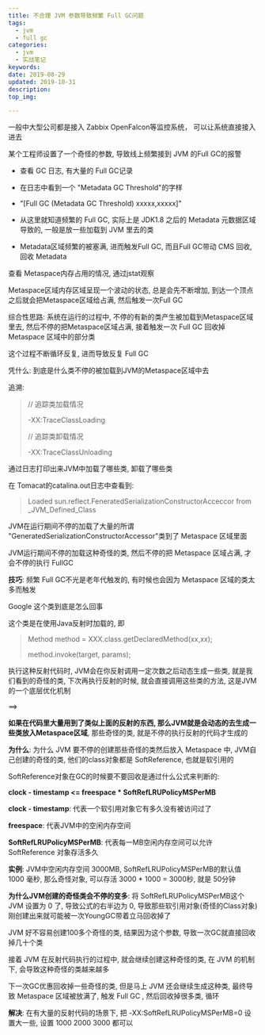 ```yaml
---
title: 不合理 JVM 参数导致频繁 Full GC问题
tags:
  - jvm
  - full gc
categories:
  - jvm
  - 实战笔记
keywords: 
date: 2019-08-29
updated: 2019-10-31
description: 
top_img:

---
```




一般中大型公司都是接入 Zabbix  OpenFalcon等监控系统， 可以让系统直接接入进去

某个工程师设置了一个奇怪的参数, 导致线上频繁接到 JVM 的Full GC的报警

- 查看 GC 日志, 有大量的 Full GC记录

- 在日志中看到一个 "Metadata GC Threshold"的字样

- "[Full GC (Metadata GC Threshold) xxxxx,xxxxx]"

- 从这里就知道频繁的 Full GC, 实际上是 JDK1.8 之后的 Metadata 元数据区域导致的, 一般是放一些加载到 JVM 里去的类

- Metadata区域频繁的被塞满, 进而触发Full GC, 而且Full GC带动 CMS 回收, 回收 Metadata

查看 Metaspace内存占用的情况, 通过jstat观察

Metaspace区域内存区域呈现一个波动的状态, 总是会先不断增加, 到达一个顶点之后就会把Metaspace区域给占满, 然后触发一次Full GC



综合性思路: 系统在运行的过程中, 不停的有新的类产生被加载到Metaspace区域里去, 然后不停的把Metaspace区域占满, 接着触发一次 Full GC 回收掉 Metaspace 区域中的部分类 

这个过程不断循环反复, 进而导致反复 Full GC 



凭什么: 到底是什么类不停的被加载到JVM的Metaspace区域中去

追溯: 

> // 追踪类加载情况
>
> -XX:TraceClassLoading
>
> // 追踪类卸载情况
>
> -XX:TraceClassUnloading

通过日志打印出来JVM中加载了哪些类, 卸载了哪些类

在 Tomacat的catalina.out日志中查看到:

> Loaded sun.reflect.FeneratedSerializationConstructorAcceccor from _JVM_Defined_Class

JVM在运行期间不停的加载了大量的所谓 "GeneratedSerializationConstructorAccessor"类到了 Metaspace 区域里面

JVM运行期间不停的加载这种奇怪的类, 然后不停的把 Metaspace 区域占满, 才会不停的执行 FullGC

**技巧**: 频繁 Full GC不光是老年代触发的, 有时候也会因为 Metaspace 区域的类太多而触发

Google 这个类到底是怎么回事

这个类是在使用Java反射时加载的, 即

> Method method = XXX.class.getDeclaredMethod(xx,xx);
>
> method.invoke(target, params);

执行这种反射代码时, JVM会在你反射调用一定次数之后动态生成一些类, 就是我们看到的奇怪的类, 下次再执行反射的时候, 就会直接调用这些类的方法, 这是JVM的一个底层优化机制

 ==> 

**如果在代码里大量用到了类似上面的反射的东西, 那么JVM就是会动态的去生成一些类放入Metaspace区域**, 那些奇怪的类, 就是不停的执行反射的代码才生成的

**为什么**: 为什么 JVM 要不停的创建那些奇怪的类然后放入 Metaspace 中, JVM自己创建的奇怪的类, 他们的class对象都是 SoftReference, 也就是软引用的

SoftReference对象在GC的时候要不要回收是通过什么公式来判断的:

**clock - timestamp <= freespace * SoftRefLRUPolicyMSPerMB**

**clock - timestamp**: 代表一个软引用对象它有多久没有被访问过了

**freespace**: 代表JVM中的空闲内存空间

**SoftRefLRUPolicyMSPerMB**: 代表每一MB空闲内存空间可以允许 SoftReference 对象存活多久

**实例**: JVM中空闲内存空间 3000MB, SoftRefLRUPolicyMSPerMB的默认值 1000 毫秒, 那么奇怪对象, 可以存活 3000 * 1000 = 3000秒, 就是 50分钟

**为什么JVM创建的奇怪类会不停的变多**: 将 SoftRefLRUPolicyMSPerMB这个 JVM 设置为 0 了, 导致公式的右半边为 0, 导致那些软引用对象(奇怪的Class对象)刚创建出来就可能被一次YoungGC带着立马回收掉了

JVM 好不容易创建100多个奇怪的类, 结果因为这个参数, 导致一次GC就直接回收掉几十个类

接着 JVM 在反射代码执行的过程中, 就会继续创建这种奇怪的类, 在 JVM 的机制下, 会导致这种奇怪的类越来越多

下一次GC优惠回收掉一些奇怪的类, 但是马上 JVM 还会继续生成这种类, 最终导致 Metaspace 区域被放满了, 触发 Full GC , 然后回收掉很多类, 循环

**解决**: 在有大量的反射代码的场景下, 把 -XX:SoftRefLRUPolicyMSPerMB=0 设置大一些, 设置 1000 2000 3000 都可以

